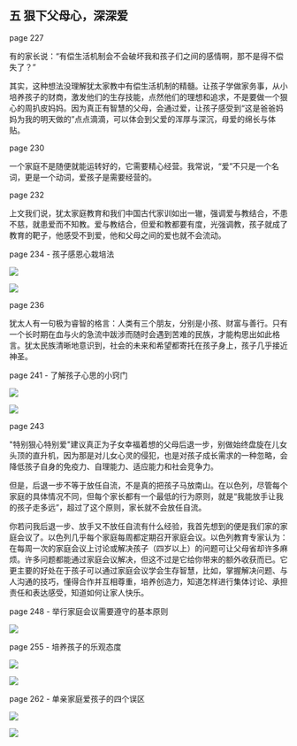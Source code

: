 ## 五 狠下父母心，深深爱

page 227

有的家长说：“有偿生活机制会不会破坏我和孩子们之间的感情啊，那不是得不偿失了？”

其实，这种想法没理解犹太家教中有偿生活机制的精髓。让孩子学做家务事，从小培养孩子的财商，激发他们的生存技能，点然他们的理想和追求，不是要做一个狠心的周扒皮妈妈。因为真正有智慧的父母，会通过爱，让孩子感受到“这是爸爸妈妈为我的明天做的”点点滴滴，可以体会到父爱的浑厚与深沉，母爱的绵长与体贴。

page 230

一个家庭不是随便就能运转好的，它需要精心经营。我常说，“爱”不只是一个名词，更是一个动词，爱孩子是需要经营的。

page 232

上文我们说，犹太家庭教育和我们中国古代家训如出一辙，强调爱与教结合，不患不慈，就患爱而不知教。爱与教结合，但爱和教都要有度，光强调教，孩子就成了教育的靶子，他感受不到爱，他和父母之间的爱也就不会流动。

page 234 - 孩子感恩心栽培法

![](./page-234.jpg)

![](./page-235.jpg)

page 236

犹太人有一句极为睿智的格言：人类有三个朋友，分别是小孩、财富与善行。只有一个长时期在血与火的急流中跋涉而随时会遇到苦难的民族，才能构思出如此格言。犹太民族清晰地意识到，社会的未来和希望都寄托在孩子身上，孩子几乎接近神圣。

page 241 - 了解孩子心思的小窍门

![](./page-241.jpg)

![](./page-242.jpg)

page 243

"特别狠心特别爱"建议真正为子女幸福着想的父母后退一步，别做始终盘旋在儿女头顶的直升机，因为那是对儿女心灵的侵犯，也是对孩子成长需求的一种忽略，会降低孩子自身的免疫力、自理能力、适应能力和社会竞争力。

但是，后退一步不等于放任自流，不是真的把孩子马放南山。在以色列，尽管每个家庭的具体情况不同，但每个家长都有一个最低的行为原则，就是“我能放手让我的孩子走多远”，超过了这个原则，家长就不会放任自流。

你若问我后退一步、放手又不放任自流有什么经验，我首先想到的便是我们家的家庭会议了。以色列几乎每个家庭每周都定期召开家庭会议。以色列教育专家认为：在每周一次的家庭会议上讨论或解决孩子（四岁以上）的问题可让父母省却许多麻烦。许多问题都能通过家庭会议解决，但这不过是它给你带来的额外收获而已。它更主要的好处在于孩子可以通过家庭会议学会生存智慧，比如，掌握解决问题、与人沟通的技巧，懂得合作并互相尊重，培养创造力，知道怎样进行集体讨论、承担责任和表达感受，知道如何让家人快乐。

page 248 - 举行家庭会议需要遵守的基本原则

![](./page-248.jpg)

page 255 - 培养孩子的乐观态度

![](./page-255.jpg)

![](./page-256.jpg)

page 262 - 单亲家庭爱孩子的四个误区

![](./page-262.jpg)

![](./page-263.jpg)
